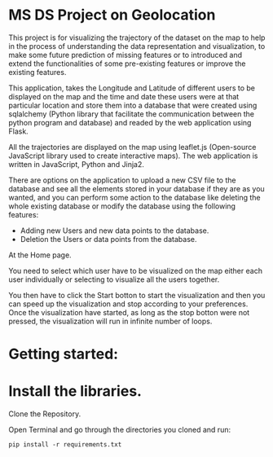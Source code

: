 
MS DS Project on Geolocation
============================

This project is for visualizing the trajectory of the dataset on the map to help in the process of understanding the data representation and visualization, to make some future prediction of missing features or to introduced and extend the functionalities of some pre-existing features or improve the existing features.

This application, takes the Longitude and Latitude of different users to be displayed on the map and the time and date these users were at that particular location and store them into a database that were created using sqlalchemy (Python library that facilitate the communication between the python program and database) and readed by the web application using Flask.

All the trajectories are displayed on the map using leaflet.js (Open-source JavaScript library used to create interactive maps).
The web application is written in JavaScript, Python and Jinja2.

There are options on the application to upload a new CSV file to the database and see all the elements stored in your database if they are as you wanted, and you can perform some action to the database like deleting the whole existing database or modify the database using the following features:
 - Adding new Users and new data points to the database.
 - Deletion the Users or data points from the database.

At the Home page.

You need to select which user have to be visualized on the map either each user individually or selecting to visualize all the users together.

You then have to click the Start botton to start the visualization and then you can speed up the visualization and stop according to your preferences.
Once the visualization have started, as long as the stop botton were not pressed, the visualization will run in infinite number of loops.


# Getting started:

# Install the libraries.

Clone the Repository.

Open Terminal and go through the directories you cloned and run:

```
pip install -r requirements.txt

```
